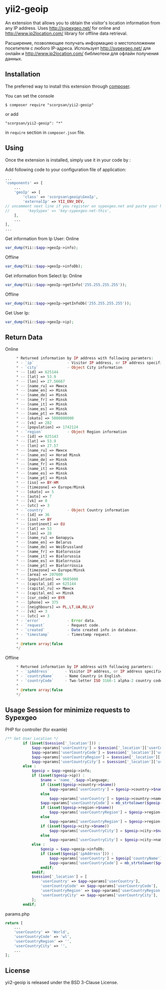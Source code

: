 # yii2-geoip

An extension that allows you to obtain the visitor's location information from any IP address. Uses http://sypexgeo.net/ for online and http://www.ip2location.com/ library for offline data retrieval.

Расширение, позволяющее получать информацию о местоположении посетителя с любого IP-адреса. Использует http://sypexgeo.net/ для онлайн и http://www.ip2location.com/ библиотеки для офлайн получения данных.

## Installation

The preferred way to install this extension through [composer](http://getcomposer.org/download/).

You can set the console

```
$ composer require "scorpsan/yii2-geoip"
```

or add

```
"scorpsan/yii2-geoip": "*"
```

in ```require``` section in `composer.json` file.

## Using

Once the extension is installed, simply use it in your code by  :

Add following code to your configuration file of application:

```php
...
'components' => [
    ...
    'geoIp' => [
        'class' => 'scorpsan\geoip\GeoIp',
        'externalIp' => YII_ENV_DEV,
// uncomment next line if you register on sypexgeo.net and paste your key        
//        'keySypex' => 'key-sypexgeo-net-this',
    ],
    ...
],
...
```

Get information from Ip User:
Online

```php
var_dump(Yii::$app->geoIp->info);
```

Offline

```php
var_dump(Yii::$app->geoIp->infoDb);
```

Get information from Select Ip:
Online

```php
var_dump(Yii::$app->geoIp->getInfo('255.255.255.255'));
```

Offline
```php
var_dump(Yii::$app->geoIp->getInfoDb('255.255.255.255'));
```

Get User Ip:

```php
var_dump(Yii::$app->geoIp->ip);
```

## Return Data

Online
```php
     * Returned information by IP address with following paramters:
     * - `ip`               - Visitor IP address, or IP address specified as parameter.
     * - `city`             - Object City information
     * -- [id] => 625144
     * -- [lat] => 53.9
     * -- [lon] => 27.56667
     * -- [name_ru] => Минск
     * -- [name_en] => Minsk
     * -- [name_de] => Minsk
     * -- [name_fr] => Minsk
     * -- [name_it] => Minsk
     * -- [name_es] => Minsk
     * -- [name_pt] => Minsk
     * -- [okato] => 5000000000
     * -- [vk] => 282
     * -- [population] => 1742124
     * - `region`           - Object Region information
     * -- [id] => 625143
     * -- [lat] => 53.9
     * -- [lon] => 27.57
     * -- [name_ru] => Минск
     * -- [name_en] => Horad Minsk
     * -- [name_de] => Minsk
     * -- [name_fr] => Minsk
     * -- [name_it] => Minsk
     * -- [name_es] => Minsk
     * -- [name_pt] => Minsk
     * -- [iso] => BY-HM
     * -- [timezone] => Europe/Minsk
     * -- [okato] => 5
     * -- [auto] => 7
     * -- [vk] => 0
     * -- [utc] => 3
     * - `country`          - Object Country information
     * -- [id] => 36
     * -- [iso] => BY
     * -- [continent] => EU
     * -- [lat] => 53
     * -- [lon] => 28
     * -- [name_ru] => Беларусь
     * -- [name_en] => Belarus
     * -- [name_de] => Weißrussland
     * -- [name_fr] => Biélorussie
     * -- [name_it] => Bielorussia
     * -- [name_es] => Bielorrusia
     * -- [name_pt] => Bielorrússia
     * -- [timezone] => Europe/Minsk
     * -- [area] => 207600
     * -- [population] => 9685000
     * -- [capital_id] => 625144
     * -- [capital_ru] => Минск
     * -- [capital_en] => Minsk
     * -- [cur_code] => BYR
     * -- [phone] => 375
     * -- [neighbours] => PL,LT,UA,RU,LV
     * -- [vk] => 3
     * -- [utc] => 3
     * - `error`            - Error data.
     * - `request`          - Request code.
     * - `created`          - Date created info in database.
     * - `timestamp`        - Timestamp request.
     *
     * @return array|false
     */
```

Offline
```php
     * Returned information by IP address with following paramters:
     * - `ipAddress`       - Visitor IP address, or IP address specified as parameter.
     * - `countryName`     - Name Country in English.
     * - `countryCode`     - Two-letter ISO 3166-1 alpha-2 country code.
     *
     * @return array|false
     */
```

## Usage Session for minimize requests to Sypexgeo

PHP for controller (for examle)

```php
/** Get User Location */
        if (isset($session['_location'])) :
            $app->params['userCountry'] = $session['_location']['userCountry'];
            $app->params['userCountryCode'] = $session['_location']['userCountryCode'];
            $app->params['userCountryRegion'] = $session['_location']['userCountryRegion'];
            $app->params['userCountryCity'] = $session['_location']['userCountryCity'];
        else :
            $geoip = $app->geoip->info;
            if (isset($geoip->ip)) :
                $name = 'name_'.$app->language;
                if (isset($geoip->country->$name))
                    $app->params['userCountry'] = $geoip->country->$name;
                else
                    $app->params['userCountry'] = $geoip->country->name_en;
                $app->params['userCountryCode'] = mb_strtolower($geoip->country->iso, 'UTF-8');
                if (isset($geoip->region->$name))
                    $app->params['userCountryRegion'] = $geoip->region->$name;
                else
                    $app->params['userCountryRegion'] = $geoip->region->name_en;
                if (isset($geoip->city->$name))
                    $app->params['userCountryCity'] = $geoip->city->$name;
                else
                    $app->params['userCountryCity'] = $geoip->city->name_en;
            else :
                $geoip = $app->geoip->infoDb;
                if (isset($geoip['ipAddress'])) :
                    $app->params['userCountry'] = $geoip['countryName'];
                    $app->params['userCountryCode'] = mb_strtolower($geoip['countryCode'], 'UTF-8');
                endif;
            endif;
            $session['_location'] = [
                'userCountry' => $app->params['userCountry'],
                'userCountryCode' => $app->params['userCountryCode'],
                'userCountryRegion' => $app->params['userCountryRegion'],
                'userCountryCity' => $app->params['userCountryCity'],
            ];
        endif;
```

params.php

```php
return [
    ...
    'userCountry' => 'World',
    'userCountryCode' => 'wl',
    'userCountryRegion' => '',
    'userCountryCity' => '',
    ...
];
```

## License

yii2-geoip is released under the BSD 3-Clause License.
